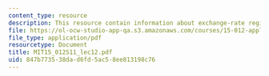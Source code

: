 ```yaml
---
content_type: resource
description: This resource contain information about exchange-rate regimes.
file: https://ol-ocw-studio-app-qa.s3.amazonaws.com/courses/15-012-applied-macro-and-international-economics-spring-2011/847b773538dad6fd5ac58ee813198c76_MIT15_012S11_lec12.pdf
file_type: application/pdf
resourcetype: Document
title: MIT15_012S11_lec12.pdf
uid: 847b7735-38da-d6fd-5ac5-8ee813198c76
---
```

